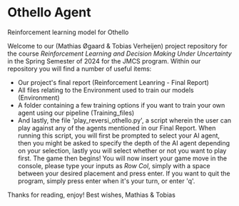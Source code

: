 # Othello Agent
Reinforcement learning model for Othello

Welcome to our (Mathias Øgaard \& Tobias Verheijen) project repository for the course _Reinforcement Learning and Decision Making Under Uncertainty_ in the Spring Semester of 2024 for the JMCS program.
Within our repository you will find a number of useful items:
- Our project's final report (Reinforcement Leanring - Final Report)
- All files relating to the Environment used to train our models (Environment)
- A folder containing a few training options if you want to train your own agent using our pipeline (Training_files)
- And lastly, the file 'play_reversi_othello.py', a script wherein the user can play against any of the agents mentioned in our Final Report. When running this script, you will first be prompted to select your AI agent, then you might be asked to specify the depth of the AI agent depending on your selection, lastly you will select whether or not you want to play first. The game then begins! You will now insert your game move in the console, please type your inputs as _Row_ _Col_, simply with a space between your desired placement and press enter. If you want to quit the program, simply press enter when it's your turn, or enter 'q'.

Thanks for reading, enjoy!
Best wishes,
Mathias \& Tobias
